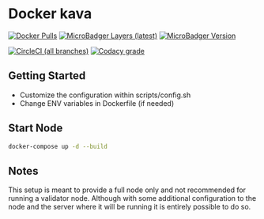 # Docker kava

[![Docker Pulls](https://img.shields.io/docker/pulls/ryanhendricks/docker-kava.svg?logo=docker&logoColor=white)](https://hub.docker.com/r/ryanhendricks/docker-kava)
[![MicroBadger Layers (latest)](https://img.shields.io/microbadger/layers/ryanhendricks/docker-kava/latest.svg?logo=docker&logoColor=white)](https://microbadger.com/images/ryanhendricks/docker-kava)
[![MicroBadger Version](https://images.microbadger.com/badges/version/ryanhendricks/docker-kava.svg)](https://microbadger.com/images/ryanhendricks/docker-kava)

[![CircleCI (all branches)](https://img.shields.io/circleci/build/github/RyanHendricks/docker-kava/master?logo=circleci&token=5a11bae20d4346a49ee28e97d89c186f711a407c)](https://img.shields.io/circleci/build/github/RyanHendricks/docker-kava/master?logo=circleci&token=5a11bae20d4346a49ee28e97d89c186f711a407c)
[![Codacy grade](https://img.shields.io/codacy/grade/738a34f90f1641ea9321abb27dd981f5.svg?logo=codacy)](https://www.codacy.com?utm_source=github.com&amp;utm_medium=referral&amp;utm_content=RyanHendricks/docker-kava&amp;utm_campaign=Badge_Grade)

## Getting Started

- Customize the configuration within scripts/config.sh
- Change ENV variables in Dockerfile (if needed)

## Start Node

```bash
docker-compose up -d --build
```

## Notes

This setup is meant to provide a full node only and not recommended for running a validator node. Although with some additional configuration to the node and the server where it will be running it is entirely possible to do so.
